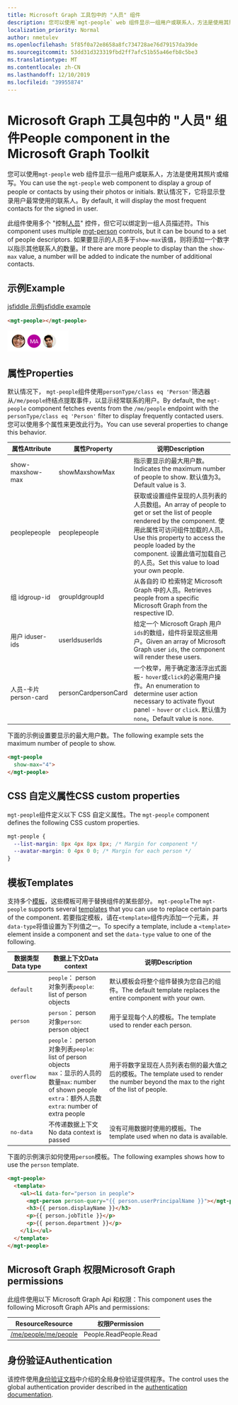 ```yaml
---
title: Microsoft Graph 工具包中的 "人员" 组件
description: 您可以使用`mgt-people` web 组件显示一组用户或联系人，方法是使用其照片或缩写。
localization_priority: Normal
author: nmetulev
ms.openlocfilehash: 5f85f0a72e8658a8fc734728ae76d79157da39de
ms.sourcegitcommit: 53dd31d323319fbd2ff7afc51b55a46efb8c5be3
ms.translationtype: MT
ms.contentlocale: zh-CN
ms.lasthandoff: 12/10/2019
ms.locfileid: "39955874"
---
```

# <a name="people-component-in-the-microsoft-graph-toolkit"></a><span data-ttu-id="37610-103">Microsoft Graph 工具包中的 "人员" 组件</span><span class="sxs-lookup"><span data-stu-id="37610-103">People component in the Microsoft Graph Toolkit</span></span>

<span data-ttu-id="37610-104">您可以使用`mgt-people` web 组件显示一组用户或联系人，方法是使用其照片或缩写。</span><span class="sxs-lookup"><span data-stu-id="37610-104">You can use the `mgt-people` web component to display a group of people or contacts by using their photos or initials.</span></span> <span data-ttu-id="37610-105">默认情况下，它将显示登录用户最常使用的联系人。</span><span class="sxs-lookup"><span data-stu-id="37610-105">By default, it will display the most frequent contacts for the signed in user.</span></span>

<span data-ttu-id="37610-106">此组件使用多个 "控制[人员](./person.md)" 控件，但它可以绑定到一组人员描述符。</span><span class="sxs-lookup"><span data-stu-id="37610-106">This component uses multiple [mgt-person](./person.md) controls, but it can be bound to a set of people descriptors.</span></span> <span data-ttu-id="37610-107">如果要显示的人员多于`show-max`该值，则将添加一个数字以指示其他联系人的数量。</span><span class="sxs-lookup"><span data-stu-id="37610-107">If there are more people to display than the `show-max` value, a number will be added to indicate the number of additional contacts.</span></span>

## <a name="example"></a><span data-ttu-id="37610-108">示例</span><span class="sxs-lookup"><span data-stu-id="37610-108">Example</span></span>

[<span data-ttu-id="37610-109">jsfiddle 示例</span><span class="sxs-lookup"><span data-stu-id="37610-109">jsfiddle example</span></span>](https://jsfiddle.net/metulev/az6pqy2r/)

```html
<mgt-people></mgt-people>
```

![组织-人员](./images/mgt-people.png)

## <a name="properties"></a><span data-ttu-id="37610-111">属性</span><span class="sxs-lookup"><span data-stu-id="37610-111">Properties</span></span>

<span data-ttu-id="37610-112">默认情况下， `mgt-people`组件使用`personType/class eq 'Person'`筛选器从`/me/people`终结点提取事件，以显示经常联系的用户。</span><span class="sxs-lookup"><span data-stu-id="37610-112">By default, the `mgt-people` component fetches events from the `/me/people` endpoint with the `personType/class eq 'Person'` filter to display frequently contacted users.</span></span> <span data-ttu-id="37610-113">您可以使用多个属性来更改此行为。</span><span class="sxs-lookup"><span data-stu-id="37610-113">You can use several properties to change this behavior.</span></span>

| <span data-ttu-id="37610-114">属性</span><span class="sxs-lookup"><span data-stu-id="37610-114">Attribute</span></span> | <span data-ttu-id="37610-115">属性</span><span class="sxs-lookup"><span data-stu-id="37610-115">Property</span></span> | <span data-ttu-id="37610-116">说明</span><span class="sxs-lookup"><span data-stu-id="37610-116">Description</span></span> |
| --- | --- | --- |
| <span data-ttu-id="37610-117">show-max</span><span class="sxs-lookup"><span data-stu-id="37610-117">show-max</span></span> | <span data-ttu-id="37610-118">showMax</span><span class="sxs-lookup"><span data-stu-id="37610-118">showMax</span></span> | <span data-ttu-id="37610-119">指示要显示的最大用户数。</span><span class="sxs-lookup"><span data-stu-id="37610-119">Indicates the maximum number of people to show.</span></span> <span data-ttu-id="37610-120">默认值为3。</span><span class="sxs-lookup"><span data-stu-id="37610-120">Default value is 3.</span></span> |
| <span data-ttu-id="37610-121">people</span><span class="sxs-lookup"><span data-stu-id="37610-121">people</span></span> | <span data-ttu-id="37610-122">people</span><span class="sxs-lookup"><span data-stu-id="37610-122">people</span></span> | <span data-ttu-id="37610-123">获取或设置组件呈现的人员列表的人员数组。</span><span class="sxs-lookup"><span data-stu-id="37610-123">An array of people to get or set the list of people rendered by the component.</span></span> <span data-ttu-id="37610-124">使用此属性可访问组件加载的人员。</span><span class="sxs-lookup"><span data-stu-id="37610-124">Use this property to access the people loaded by the component.</span></span> <span data-ttu-id="37610-125">设置此值可加载自己的人员。</span><span class="sxs-lookup"><span data-stu-id="37610-125">Set this value to load your own people.</span></span> |
| <span data-ttu-id="37610-126">组 id</span><span class="sxs-lookup"><span data-stu-id="37610-126">group-id</span></span> | <span data-ttu-id="37610-127">groupId</span><span class="sxs-lookup"><span data-stu-id="37610-127">groupId</span></span> | <span data-ttu-id="37610-128">从各自的 ID 检索特定 Microsoft Graph 中的人员。</span><span class="sxs-lookup"><span data-stu-id="37610-128">Retrieves people from a specific Microsoft Graph from the respective ID.</span></span> |
| <span data-ttu-id="37610-129">用户 id</span><span class="sxs-lookup"><span data-stu-id="37610-129">user-ids</span></span> | <span data-ttu-id="37610-130">userIds</span><span class="sxs-lookup"><span data-stu-id="37610-130">userIds</span></span> | <span data-ttu-id="37610-131">给定一个 Microsoft Graph 用户`ids`的数组，组件将呈现这些用户。</span><span class="sxs-lookup"><span data-stu-id="37610-131">Given an array of Microsoft Graph user `ids`, the component will render these users.</span></span>  |
| <span data-ttu-id="37610-132">人员-卡片</span><span class="sxs-lookup"><span data-stu-id="37610-132">person-card</span></span> | <span data-ttu-id="37610-133">personCard</span><span class="sxs-lookup"><span data-stu-id="37610-133">personCard</span></span> | <span data-ttu-id="37610-134">一个枚举，用于确定激活浮出式面板- `hover`或`click`的必需用户操作。</span><span class="sxs-lookup"><span data-stu-id="37610-134">An enumeration to determine user action necessary to activate flyout panel - `hover` or `click`.</span></span> <span data-ttu-id="37610-135">默认值为 `none`。</span><span class="sxs-lookup"><span data-stu-id="37610-135">Default value is `none`.</span></span> |


<span data-ttu-id="37610-136">下面的示例设置要显示的最大用户数。</span><span class="sxs-lookup"><span data-stu-id="37610-136">The following example sets the maximum number of people to show.</span></span>

```html
<mgt-people
  show-max="4">
</mgt-people>
```

## <a name="css-custom-properties"></a><span data-ttu-id="37610-137">CSS 自定义属性</span><span class="sxs-lookup"><span data-stu-id="37610-137">CSS custom properties</span></span>

<span data-ttu-id="37610-138">`mgt-people`组件定义以下 CSS 自定义属性。</span><span class="sxs-lookup"><span data-stu-id="37610-138">The `mgt-people` component defines the following CSS custom properties.</span></span>

```css
mgt-people {
  --list-margin: 8px 4px 8px 8px; /* Margin for component */
  --avatar-margin: 0 4px 0 0; /* Margin for each person */
}
```

## <a name="templates"></a><span data-ttu-id="37610-139">模板</span><span class="sxs-lookup"><span data-stu-id="37610-139">Templates</span></span>

<span data-ttu-id="37610-140">支持多个[模板](../templates.md)，这些模板可用于替换组件的某些部分。 `mgt-people`</span><span class="sxs-lookup"><span data-stu-id="37610-140">The `mgt-people` supports several [templates](../templates.md) that you can use to replace certain parts of the component.</span></span> <span data-ttu-id="37610-141">若要指定模板，请在`<template>`组件内添加一个元素，并`data-type`将值设置为下列值之一。</span><span class="sxs-lookup"><span data-stu-id="37610-141">To specify a template, include a `<template>` element inside a component and set the `data-type` value to one of the following.</span></span>

| <span data-ttu-id="37610-142">数据类型</span><span class="sxs-lookup"><span data-stu-id="37610-142">Data type</span></span> | <span data-ttu-id="37610-143">数据上下文</span><span class="sxs-lookup"><span data-stu-id="37610-143">Data context</span></span> | <span data-ttu-id="37610-144">说明</span><span class="sxs-lookup"><span data-stu-id="37610-144">Description</span></span> |
| --- | --- | --- |
| `default` | <span data-ttu-id="37610-145">`people`： person 对象列表</span><span class="sxs-lookup"><span data-stu-id="37610-145">`people`: list of person objects</span></span> | <span data-ttu-id="37610-146">默认模板会将整个组件替换为您自己的组件。</span><span class="sxs-lookup"><span data-stu-id="37610-146">The default template replaces the entire component with your own.</span></span> |
| `person` | <span data-ttu-id="37610-147">`person`： person 对象</span><span class="sxs-lookup"><span data-stu-id="37610-147">`person`: person object</span></span> | <span data-ttu-id="37610-148">用于呈现每个人的模板。</span><span class="sxs-lookup"><span data-stu-id="37610-148">The template used to render each person.</span></span> |
| `overflow` | <span data-ttu-id="37610-149">`people`： person 对象列表</span><span class="sxs-lookup"><span data-stu-id="37610-149">`people`: list of person objects</span></span> <br> <span data-ttu-id="37610-150">`max`：显示的人员的数量</span><span class="sxs-lookup"><span data-stu-id="37610-150">`max`: number of shown people</span></span> <br> <span data-ttu-id="37610-151">`extra`：额外人员数</span><span class="sxs-lookup"><span data-stu-id="37610-151">`extra`: number of extra people</span></span> | <span data-ttu-id="37610-152">用于将数字呈现在人员列表右侧的最大值之后的模板。</span><span class="sxs-lookup"><span data-stu-id="37610-152">The template used to render the number beyond the max to the right of the list of people.</span></span> |
| `no-data` | <span data-ttu-id="37610-153">不传递数据上下文</span><span class="sxs-lookup"><span data-stu-id="37610-153">No data context is passed</span></span> | <span data-ttu-id="37610-154">没有可用数据时使用的模板。</span><span class="sxs-lookup"><span data-stu-id="37610-154">The template used when no data is available.</span></span> |

<span data-ttu-id="37610-155">下面的示例演示如何使用`person`模板。</span><span class="sxs-lookup"><span data-stu-id="37610-155">The following examples shows how to use the `person` template.</span></span>

```html
<mgt-people>
  <template>
    <ul><li data-for="person in people">
      <mgt-person person-query="{{ person.userPrincipalName }}"></mgt-person>
      <h3>{{ person.displayName }}</h3>
      <p>{{ person.jobTitle }}</p>
      <p>{{ person.department }}</p>
    </li></ul>
  </template>
</mgt-people>
```

## <a name="microsoft-graph-permissions"></a><span data-ttu-id="37610-156">Microsoft Graph 权限</span><span class="sxs-lookup"><span data-stu-id="37610-156">Microsoft Graph permissions</span></span>

<span data-ttu-id="37610-157">此组件使用以下 Microsoft Graph Api 和权限：</span><span class="sxs-lookup"><span data-stu-id="37610-157">This component uses the following Microsoft Graph APIs and permissions:</span></span>

| <span data-ttu-id="37610-158">Resource</span><span class="sxs-lookup"><span data-stu-id="37610-158">Resource</span></span> | <span data-ttu-id="37610-159">权限</span><span class="sxs-lookup"><span data-stu-id="37610-159">Permission</span></span> |
| - | - |
| [<span data-ttu-id="37610-160">/me/people</span><span class="sxs-lookup"><span data-stu-id="37610-160">/me/people</span></span>](https://docs.microsoft.com/graph/api/user-list-people?view=graph-rest-1.0) | <span data-ttu-id="37610-161">People.Read</span><span class="sxs-lookup"><span data-stu-id="37610-161">People.Read</span></span> |

## <a name="authentication"></a><span data-ttu-id="37610-162">身份验证</span><span class="sxs-lookup"><span data-stu-id="37610-162">Authentication</span></span>

<span data-ttu-id="37610-163">该控件使用[身份验证文档](./../providers.md)中介绍的全局身份验证提供程序。</span><span class="sxs-lookup"><span data-stu-id="37610-163">The control uses the global authentication provider described in the [authentication documentation](./../providers.md).</span></span>
